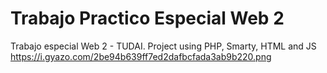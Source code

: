 # Trabajo Practico Especial Web 2

Trabajo especial Web 2 - TUDAI.
Project using PHP, Smarty, HTML and JS
https://i.gyazo.com/2be94b639ff7ed2dafbcfada3ab9b220.png
